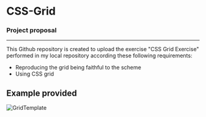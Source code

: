 # CSS-Grid
### Project proposal
---
This Github repository is created to upload the exercise "CSS Grid Exercise" performed in my local repository according these following requirements:

* Reproducing the grid being faithful to the scheme 
* Using CSS grid

## Example provided
![GridTemplate](https://github.com/user-attachments/assets/71c24ed5-da49-43a1-9530-34177dbe4ce8)
